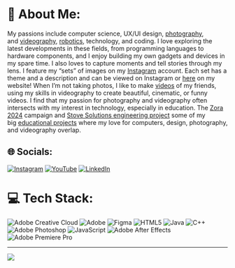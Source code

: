 # 💫 About Me:
My passions include computer science, UX/UI design, [photography](https://liamwalker.me/photography/), and [videography](https://liamwalker.me/videos/), [robotics](https://liamwalker.me/ftc-robotics/), technology, and coding. I love exploring the latest developments in these fields, from programming languages to hardware components, and I enjoy building my own gadgets and devices in my spare time. I also loves to capture moments and tell stories through my lens. I feature my “sets” of images on my [Instagram](https://www.instagram.com/liamwalker.me/) account. Each set has a theme and a description and can be viewed on Instagram or [here](https://liamwalker.me/photography/) on my website! When I’m not taking photos, I like to make [videos](https://liamwalker.me/videos/) of my friends, using my skills in videography to create beautiful, cinematic, or funny videos. I find that my passion for photography and videography often intersects with my interest in technology, especially in education. The [Zora 2024](https://liamwalker.me/zora2024/) campaign and [Stove Solutions engineering project](https://liamwalker.me/stovesolutions/) some of my big [educational projects](https://liamwalker.me/educational/) where my love for computers, design, photography, and videography overlap.


## 🌐 Socials:
[![Instagram](https://img.shields.io/badge/Instagram-%23E4405F.svg?logo=Instagram&logoColor=white)](https://instagram.com/liamwalker.me)
[![YouTube](https://img.shields.io/badge/YouTube-%23FF0000.svg?logo=YouTube&logoColor=white)](https://youtube.com/@liamwalkerme)
[![LinkedIn](https://img.shields.io/badge/LinkedIn-%230077B5.svg?logo=linkedin&logoColor=white)](https://linkedin.com/in/liamrwalker/)

# 💻 Tech Stack:
![Adobe Creative Cloud](https://img.shields.io/badge/Adobe%20Creative%20Cloud-DA1F26.svg?style=for-the-badge&logo=Adobe%20Creative%20Cloud&logoColor=white)
![Adobe](https://img.shields.io/badge/adobe-%23FF0000.svg?style=for-the-badge&logo=adobe&logoColor=white)
![Figma](https://img.shields.io/badge/figma-%23F24E1E.svg?style=for-the-badge&logo=figma&logoColor=white)
![HTML5](https://img.shields.io/badge/html5-%23E34F26.svg?style=for-the-badge&logo=html5&logoColor=white)
![Java](https://img.shields.io/badge/java-%23ED8B00.svg?style=for-the-badge&logo=openjdk&logoColor=white)
![C++](https://img.shields.io/badge/c++-%2300599C.svg?style=for-the-badge&logo=c%2B%2B&logoColor=white)
![Adobe Photoshop](https://img.shields.io/badge/adobe%20photoshop-%2331A8FF.svg?style=for-the-badge&logo=adobe%20photoshop&logoColor=white)
![JavaScript](https://img.shields.io/badge/javascript-%23323330.svg?style=for-the-badge&logo=javascript&logoColor=%23F7DF1E)
![Adobe After Effects](https://img.shields.io/badge/Adobe%20After%20Effects-9999FF.svg?style=for-the-badge&logo=Adobe%20After%20Effects&logoColor=white)
![Adobe Premiere Pro](https://img.shields.io/badge/Adobe%20Premiere%20Pro-9999FF.svg?style=for-the-badge&logo=Adobe%20Premiere%20Pro&logoColor=white)

---
[![](https://visitcount.itsvg.in/api?id=LiamWalkerMe&icon=0&color=0)](https://visitcount.itsvg.in)
